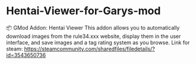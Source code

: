 # Hentai-Viewer-for-Garys-mod
📦  GMod Addon: Hentai Viewer  This addon allows you to automatically download images from the rule34.xxx website, display them in the user interface, and save images and a tag rating system as you browse.
Link for steam: https://steamcommunity.com/sharedfiles/filedetails/?id=3543650736
